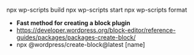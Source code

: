 npx wp-scripts build
npx wp-scripts start
npx wp-scripts format

* **Fast method for creating a block plugin**
* https://developer.wordpress.org/block-editor/reference-guides/packages/packages-create-block/
* npx @wordpress/create-block@latest [name]